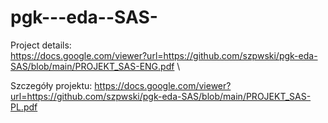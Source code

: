 # pgk---eda--SAS-
Project details: \
https://docs.google.com/viewer?url=https://github.com/szpwski/pgk-eda-SAS/blob/main/PROJEKT_SAS-ENG.pdf \

Szczegóły projektu: 
https://docs.google.com/viewer?url=https://github.com/szpwski/pgk-eda-SAS/blob/main/PROJEKT_SAS-PL.pdf
